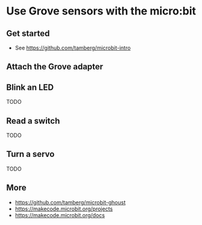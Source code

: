 # Use Grove sensors with the micro:bit

## Get started
- See https://github.com/tamberg/microbit-intro

## Attach the Grove adapter

## Blink an LED
TODO

## Read a switch
TODO

## Turn a servo
TODO

## More
- https://github.com/tamberg/microbit-ghoust
- https://makecode.microbit.org/projects
- https://makecode.microbit.org/docs
